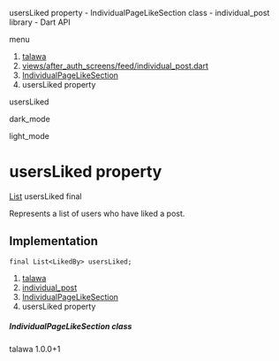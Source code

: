 




usersLiked property - IndividualPageLikeSection class - individual\_post library - Dart API







menu

1. [talawa](../../index.html)
2. [views/after\_auth\_screens/feed/individual\_post.dart](../../file-___home_harshil_Desktop_open-source_palisadoes_talawa_lib_views_after_auth_screens_feed_individual_post/)
3. [IndividualPageLikeSection](../../file-___home_harshil_Desktop_open-source_palisadoes_talawa_lib_views_after_auth_screens_feed_individual_post/IndividualPageLikeSection-class.html)
4. usersLiked property

usersLiked


dark\_mode

light\_mode




# usersLiked property


[List](https://api.flutter.dev/flutter/dart-core/List-class.html)
usersLiked
final

Represents a list of users who have liked a post.


## Implementation

```
final List<LikedBy> usersLiked;
```

 


1. [talawa](../../index.html)
2. [individual\_post](../../file-___home_harshil_Desktop_open-source_palisadoes_talawa_lib_views_after_auth_screens_feed_individual_post/)
3. [IndividualPageLikeSection](../../file-___home_harshil_Desktop_open-source_palisadoes_talawa_lib_views_after_auth_screens_feed_individual_post/IndividualPageLikeSection-class.html)
4. usersLiked property

##### IndividualPageLikeSection class





talawa
1.0.0+1






